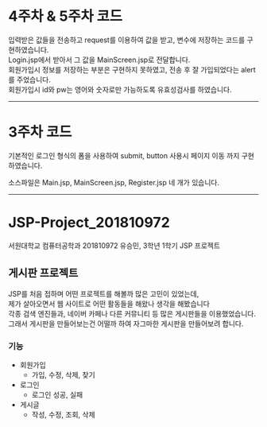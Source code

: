 # 4주차 & 5주차 코드
입력받은 값들을 전송하고 request를 이용하여 값을 받고, 변수에 저장하는 코드를 구현하였습니다.  
Login.jsp에서 받아서 그 값을 MainScreen.jsp로 전달합니다.  
회원가입시 정보를 저장하는 부분은 구현하지 못하였고, 전송 후 잘 가입되었다는 alert를 주었습니다.  
회원가입시 id와 pw는 영어와 숫자로만 가능하도록 유효성검사를 하였습니다.
***
# 3주차 코드
기본적인 로그인 형식의 폼을 사용하여 submit, button 사용시 페이지 이동 까지 구현하였습니다.

소스파일은 Main.jsp, MainScreen.jsp, Register.jsp 네 개가 있습니다.
***

# JSP-Project_201810972 
서원대학교 컴퓨터공학과 201810972 유승민, 3학년 1학기 JSP 프로젝트
## 게시판 프로젝트
JSP를 처음 접하며 어떤 프로젝트를 해볼까 많은 고민이 있었는데,  
제가 살아오면서 웹 사이트로 어떤 활동들을 해왔나 생각을 해봤습니다  
각종 검색 엔진들과, 네이버 카페나 다른 커뮤니티 등 많은 게시판들을 이용했었습니다.  
그래서 게시판을 만들어보는건 어떨까 하여 자그마한 게시판을 만들어보려 합니다.

### 기능
+ 회원가입  
	+ 가입, 수정, 삭제, 찾기  
+ 로그인  
    + 로그인 성공, 실패  
+ 게시글  
    + 작성, 수정, 조회, 삭제
